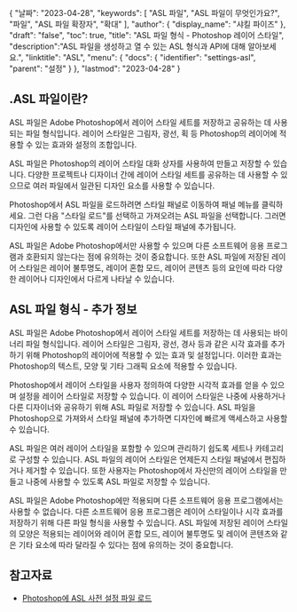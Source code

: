 {
"날짜": "2023-04-28",
  "keywords": [
"ASL 파일",
"ASL 파일이 무엇인가요?",
"파일",
"ASL 파일 확장자",
"확대"
],
  "author": {
"display_name": "샤킬 파이즈"
},
"draft": "false",
"toc": true,
"title": "ASL 파일 형식 - Photoshop 레이어 스타일",
  "description":"ASL 파일을 생성하고 열 수 있는 ASL 형식과 API에 대해 알아보세요.",
"linktitle": "ASL",
  "menu": {
    "docs": {
      "identifier": "settings-asl",
"parent": "설정"
}
},
"lastmod": "2023-04-28"
}

## .ASL 파일이란?

ASL 파일은 Adobe Photoshop에서 레이어 스타일 세트를 저장하고 공유하는 데 사용되는 파일 형식입니다. 레이어 스타일은 그림자, 광선, 획 등 Photoshop의 레이어에 적용할 수 있는 효과와 설정의 조합입니다.

ASL 파일은 Photoshop의 레이어 스타일 대화 상자를 사용하여 만들고 저장할 수 있습니다. 다양한 프로젝트나 디자이너 간에 레이어 스타일 세트를 공유하는 데 사용할 수 있으므로 여러 파일에서 일관된 디자인 요소를 사용할 수 있습니다.

Photoshop에서 ASL 파일을 로드하려면 스타일 패널로 이동하여 패널 메뉴를 클릭하세요. 그런 다음 "스타일 로드"를 선택하고 가져오려는 ASL 파일을 선택합니다. 그러면 디자인에 사용할 수 있도록 레이어 스타일이 스타일 패널에 추가됩니다.

ASL 파일은 Adobe Photoshop에서만 사용할 수 있으며 다른 소프트웨어 응용 프로그램과 호환되지 않는다는 점에 유의하는 것이 중요합니다. 또한 ASL 파일에 저장된 레이어 스타일은 레이어 불투명도, 레이어 혼합 모드, 레이어 콘텐츠 등의 요인에 따라 다양한 레이어나 디자인에서 다르게 나타날 수 있습니다.

## ASL 파일 형식 - 추가 정보

ASL 파일은 Adobe Photoshop에서 레이어 스타일 세트를 저장하는 데 사용되는 바이너리 파일 형식입니다. 레이어 스타일은 그림자, 광선, 경사 등과 같은 시각 효과를 추가하기 위해 Photoshop의 레이어에 적용할 수 있는 효과 및 설정입니다. 이러한 효과는 Photoshop의 텍스트, 모양 및 기타 그래픽 요소에 적용할 수 있습니다.

Photoshop에서 레이어 스타일을 사용자 정의하여 다양한 시각적 효과를 얻을 수 있으며 설정을 레이어 스타일로 저장할 수 있습니다. 이 레이어 스타일은 나중에 사용하거나 다른 디자이너와 공유하기 위해 ASL 파일로 저장할 수 있습니다. ASL 파일을 Photoshop으로 가져와서 스타일 패널에 추가하면 디자인에 빠르게 액세스하고 사용할 수 있습니다.

ASL 파일은 여러 레이어 스타일을 포함할 수 있으며 관리하기 쉽도록 세트나 카테고리로 구성할 수 있습니다. ASL 파일의 레이어 스타일은 언제든지 스타일 패널에서 편집하거나 제거할 수 있습니다. 또한 사용자는 Photoshop에서 자신만의 레이어 스타일을 만들고 나중에 사용할 수 있도록 ASL 파일로 저장할 수 있습니다.

ASL 파일은 Adobe Photoshop에만 적용되며 다른 소프트웨어 응용 프로그램에서는 사용할 수 없습니다. 다른 소프트웨어 응용 프로그램은 레이어 스타일이나 시각 효과를 저장하기 위해 다른 파일 형식을 사용할 수 있습니다. ASL 파일에 저장된 레이어 스타일의 모양은 적용되는 레이어와 레이어 혼합 모드, 레이어 불투명도 및 레이어 콘텐츠와 같은 기타 요소에 따라 달라질 수 있다는 점에 유의하는 것이 중요합니다.

## 참고자료
* [Photoshop에 ASL 사전 설정 파일 로드](https://community.adobe.com/t5/photoshop-ecosystem-discussions/loading-asl-preset-files-into-photoshop/td-p/10830311)

